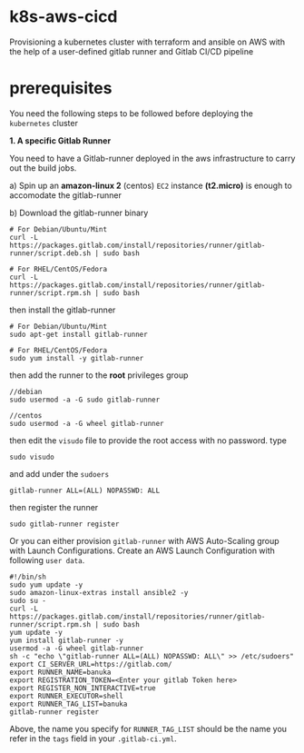 # k8s-aws-cicd

Provisioning a kubernetes cluster with terraform and ansible on AWS with the help of a user-defined gitlab runner and Gitlab CI/CD pipeline

# prerequisites

You need the following steps to be followed before deploying the `kubernetes` cluster

__1. A specific Gitlab Runner__

You need to have a Gitlab-runner deployed in the aws infrastructure to carry out the build jobs. 

a) Spin up an __amazon-linux 2__ (centos) `EC2` instance __(t2.micro)__ is enough to accomodate the gitlab-runner

b) Download the gitlab-runner binary

```
# For Debian/Ubuntu/Mint
curl -L https://packages.gitlab.com/install/repositories/runner/gitlab-runner/script.deb.sh | sudo bash

# For RHEL/CentOS/Fedora
curl -L https://packages.gitlab.com/install/repositories/runner/gitlab-runner/script.rpm.sh | sudo bash
```

then install the gitlab-runner

```
# For Debian/Ubuntu/Mint
sudo apt-get install gitlab-runner

# For RHEL/CentOS/Fedora
sudo yum install -y gitlab-runner
```

then add the runner to the __root__ privileges group 

```
//debian
sudo usermod -a -G sudo gitlab-runner

//centos
sudo usermod -a -G wheel gitlab-runner
```

then edit the `visudo` file to provide the root access with no password. type

```
sudo visudo
```

and add under the `sudoers`

```
gitlab-runner ALL=(ALL) NOPASSWD: ALL
```

then register the runner

```
sudo gitlab-runner register
```

Or you can either provision `gitlab-runner` with AWS Auto-Scaling group with Launch Configurations. Create an AWS Launch Configuration with following `user data`.

```
#!/bin/sh
sudo yum update -y
sudo amazon-linux-extras install ansible2 -y
sudo su -
curl -L https://packages.gitlab.com/install/repositories/runner/gitlab-runner/script.rpm.sh | sudo bash
yum update -y
yum install gitlab-runner -y
usermod -a -G wheel gitlab-runner
sh -c "echo \"gitlab-runner ALL=(ALL) NOPASSWD: ALL\" >> /etc/sudoers"
export CI_SERVER_URL=https://gitlab.com/
export RUNNER_NAME=banuka
export REGISTRATION_TOKEN=<Enter your gitlab Token here>
export REGISTER_NON_INTERACTIVE=true
export RUNNER_EXECUTOR=shell
export RUNNER_TAG_LIST=banuka
gitlab-runner register
```
Above, the name you specify for `RUNNER_TAG_LIST` should be the name you refer in the `tags` field in your `.gitlab-ci.yml`.






